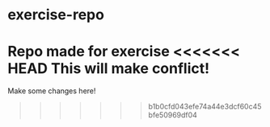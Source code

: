 # exercise-repo
Repo made for exercise
<<<<<<< HEAD
This will make conflict!
=======

Make some changes here!
>>>>>>> b1b0cfd043efe74a44e3dcf60c45bfe50969df04

